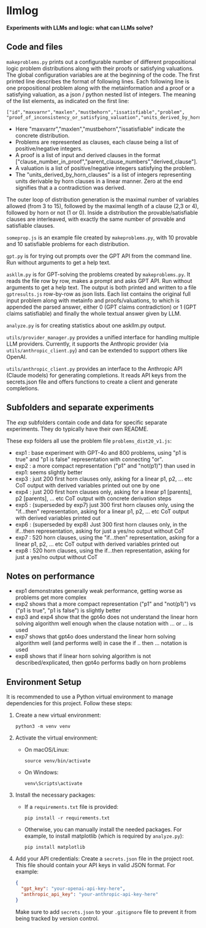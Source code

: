 # llmlog

**Experiments with LLMs and logic: what can LLMs solve?**

## Code and files

`makeproblems.py` prints out a configurable number of different propositional logic problem distributions along with their proofs or satisfying valuations.
The global configuration variables are at the beginning of the code. The first printed line describes the format of following lines.
Each following line is one propositional problem along with the metainformation and a proof or a satisfying valuation, as a json / python nested list of integers.
The meaning of the list elements, as indicated on the first line:

    ["id","maxvarnr","maxlen","mustbehorn","issatisfiable","problem", 
    "proof_of_inconsistency_or_satisfying_valuation","units_derived_by_horn_clauses"]

* Here "maxvarnr","maxlen","mustbehorn","issatisfiable" indicate the concrete distribution. 
* Problems are represented as clauses, each clause being a list of positive/negative integers. 
* A proof is a list of input and derived clauses in the format 
["clause_number_in_proof","parent_clause_numbers","derived_clause"]. 
* A valuation is a list of positive/negative integers satisfying the problem.
* The "units_derived_by_horn_clauses" is a list of integers representing units derivable by horn clauses in a linear manner. Zero at the end signifies that a a contradiction was derived.

The outer loop of distribution generation is the maximal number of variables allowed (from 3 to 15), followed by the maximal length of a clause (2,3 or 4), followed by horn or not (1 or 0). Inside a distribution the provable/satisfiable clauses are interleaved, with exactly the same number of provable and satisfiable clauses.

`someprop.js` is an example file created by `makeproblems.py`, with 10 provable and 10 satisfiable problems for each distribution.

`gpt.py` is for trying out prompts over the GPT API from the command line. Run without arguments to get a help text.

`askllm.py` is for GPT-solving the problems created by `makeproblems.py`. It reads the file row by row, makes a prompt and asks GPT API.
Run without arguments to get a help text. The output is both printed and written to a file `gptresults.js` row-by-row as json lists. Each list
contains the original full input problem along with metainfo and proofs/valuations, to which is appended the parsed answer, either 0 (GPT claims contradiction) or 1 (GPT claims satisfiable) and finally the whole textual answer given by LLM.

`analyze.py` is for creating statistics about one askllm.py output.

`utils/provider_manager.py` provides a unified interface for handling multiple LLM providers. Currently, it supports the Anthropic provider (via `utils/anthropic_client.py`) and can be extended to support others like OpenAI.

`utils/anthropic_client.py` provides an interface to the Anthropic API (Claude models) for generating completions. It reads API keys from the secrets.json file and offers functions to create a client and generate completions.

## Subfolders and separate experiments 

The *exp* subfolders contain code and data for specific separate experiments. They do typically have their own README.

These exp folders all use the problem file `problems_dist20_v1.js`:

* exp1 : base experiment with GPT-4o and 800 problems, using "p1 is true" and "p1 is false" representation with connecting "or".
* exp2 : a more compact representation ("p1" and "not(p1)") than used in exp1: seems slightly better
* exp3 : just 200 first horn clauses only, asking for a linear p1, p2, ... etc CoT output with derived variables printed out one by one
* exp4 : just 200 first horn clauses only, asking for a linear p1 [parents], p2 [parents], ... etc CoT output with concrete derivation steps
* exp5 : (superseded by exp7) just 300 first horn clauses only, using the "if...then" representation, asking for a linear p1, p2, ... etc CoT output with derived variables printed out 
* exp6 : (superseded by exp8) Just 300 first horn clauses only, in the if...then representation, asking for just a yes/no output without CoT
* exp7 : 520 horn clauses, using the "if...then" representation, asking for a linear p1, p2, ... etc CoT output with derived variables printed out 
* exp8 : 520 horn clauses, using the if...then representation, asking for just a yes/no output without CoT

## Notes on performance 

* exp1 demonstrates generally weak performance, getting worse as problems get more complex
* exp2 shows that a more compact representation ("p1" and "not(p1)") vs ("p1 is true", "p1 is false") is slightly better
* exp3 and exp4 show that the gpt4o does not understand the linear horn solving algorithm well enough when the clause notation with ... or ... is used
* exp7 shows that gpt4o does understand the linear horn solving algorithm well (and performs well) in case the if .. then ... notation is used
* exp8 shows that if linear horn solving algorithm is not described/explicated, then gpt4o performs badly on horn problems

## Environment Setup

It is recommended to use a Python virtual environment to manage dependencies for this project. Follow these steps:

1. Create a new virtual environment:
   ```
   python3 -m venv venv
   ```

2. Activate the virtual environment:
   - On macOS/Linux:
     ```
     source venv/bin/activate
     ```
   - On Windows:
     ```
     venv\Scripts\activate
     ```

3. Install the necessary packages:
   - If a `requirements.txt` file is provided:
     ```
     pip install -r requirements.txt
     ```
   - Otherwise, you can manually install the needed packages. For example, to install matplotlib (which is required by `analyze.py`):
     ```
     pip install matplotlib
     ```

4. Add your API credentials:
   Create a `secrets.json` file in the project root. This file should contain your API keys in valid JSON format. For example:
   ```json
   {
     "gpt_key": "your-openai-api-key-here",
     "anthropic_api_key": "your-anthropic-api-key-here"
   }
   ```
   Make sure to add `secrets.json` to your `.gitignore` file to prevent it from being tracked by version control.
